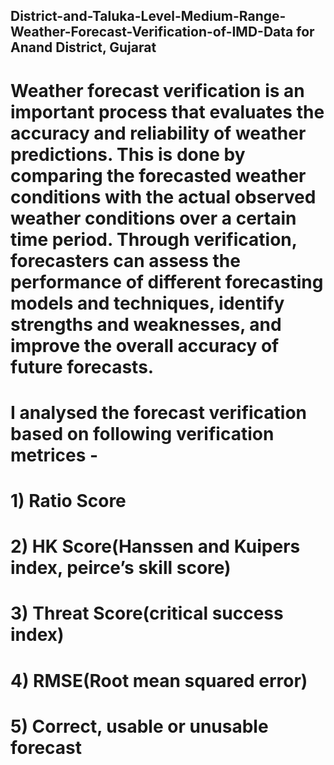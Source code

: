## District-and-Taluka-Level-Medium-Range-Weather-Forecast-Verification-of-IMD-Data for Anand District, Gujarat
# Weather forecast verification is an important process that evaluates the accuracy and reliability of weather predictions. This is done by comparing the forecasted weather conditions with the actual observed weather conditions over a certain time period. Through verification, forecasters can assess the performance of different forecasting models and techniques, identify strengths and weaknesses, and improve the overall accuracy of future forecasts.
# I analysed the forecast verification based on following verification metrices - 
# 1) Ratio Score
# 2) HK Score(Hanssen and Kuipers index, peirce’s skill score)
# 3) Threat Score(critical success index)
# 4) RMSE(Root mean squared error)
# 5) Correct, usable or unusable forecast
